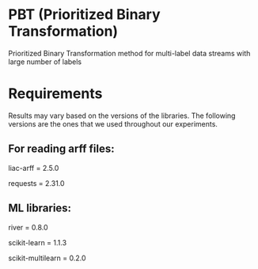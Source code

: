 # PBT (Prioritized Binary Transformation)
Prioritized Binary Transformation method for multi-label data streams with large number of labels

# Requirements
Results may vary based on the versions of the libraries. The following versions are the ones that we used throughout our experiments.

<h2>For reading arff files:</h2>

liac-arff = 2.5.0

requests = 2.31.0

<h2>ML libraries:</h2>

river = 0.8.0

scikit-learn = 1.1.3

scikit-multilearn = 0.2.0



